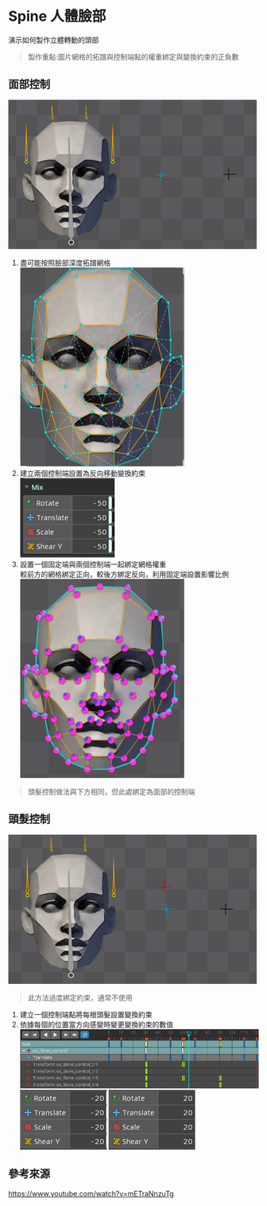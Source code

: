 # Spine 人體臉部

演示如何製作立體轉動的頭部

> 製作重點:圖片網格的拓譜與控制端點的權重綁定與變換約束的正負數

## 面部控制

![](moive/2023-03-18%2021_32_09.webp)

1. 盡可能按照臉部深度拓譜網格
   <br>![](img/2023-03-18%2021_28_56.png)
2. 建立兩個控制端設置為反向移動變換約束
   <br>![](img/2023-03-18%2021_32_56.png)
3. 設置一個固定端與兩個控制端一起綁定網格權重
   <br>較前方的網格綁定正向，較後方綁定反向，利用固定端設置影響比例
   <br>![](img/2023-03-18%2021_30_25.png)

> 頭髮控制做法與下方相同，但此處綁定為面部的控制端

## 頭髮控制

![](moive/2023-03-18%2021_48_42.webp)

> 此方法過度綁定約束，通常不使用

1. 建立一個控制端點將每根頭髮設置變換約束
2. 依據每個的位置當方向感變時變更變換約束的數值
   <br>
   ![](img/2023-03-18%2021_50_41.png)
   <br>
   ![](img/2023-03-18%2021_51_18.png)
   ![](img/2023-03-18%2021_51_24.png)

## 參考來源

https://www.youtube.com/watch?v=mETraNnzuTg